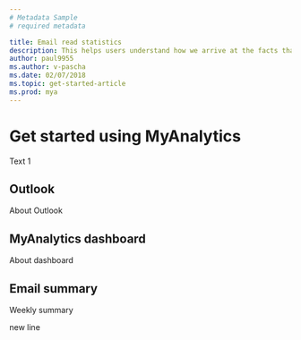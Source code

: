 ```yaml
---
# Metadata Sample
# required metadata

title: Email read statistics
description: This helps users understand how we arrive at the facts that we display about their meeting behavior. 
author: paul9955
ms.author: v-pascha
ms.date: 02/07/2018
ms.topic: get-started-article
ms.prod: mya
---
```


# Get started using MyAnalytics

Text 1

## Outlook

About Outlook

## MyAnalytics dashboard

About dashboard

## Email summary

Weekly summary
 
 new line
